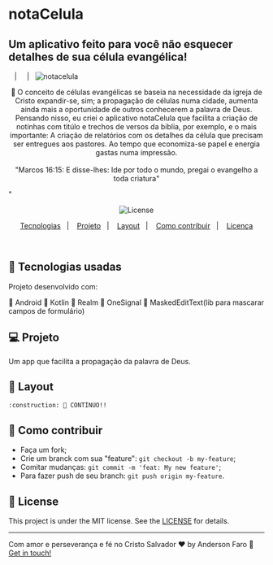 # notaCelula

## Um aplicativo feito para você não esquecer detalhes de sua célula evangélica!

&nbsp;&nbsp;&nbsp;|&nbsp;&nbsp;&nbsp;&nbsp;&nbsp;|&nbsp;&nbsp;&nbsp;![notacelula](https://user-images.githubusercontent.com/3237047/78364252-875eca00-7593-11ea-82d7-83fa37a8b455.png)
	

<p align="center"> 
	 🚀 O conceito de células evangélicas se baseia na necessidade da igreja de Cristo expandir-se, sim; a propagação de células numa cidade, aumenta ainda mais a oportunidade de outros conhecerem a palavra de Deus. Pensando nisso, eu criei o aplicativo notaCelula que facilita a criação de notinhas com titúlo e trechos de versos da bíblia, por exemplo, e o mais importante: A criação de relatórios com os detalhes da célula que precisam ser entregues aos pastores. Ao tempo que economiza-se papel e energia gastas numa impressão.<br/> <br/> "Marcos 16:15: E disse-lhes: Ide por todo o mundo, pregai o evangelho a toda criatura"

</p>

<p align="center"> 

 "
</p>

<p align="center">
  
  
  <img alt="License" src="https://img.shields.io/badge/license-MIT-brightgreen">
</p>

<p align="center">
  <a href="#rocket-Technologies">Tecnologias</a>&nbsp;&nbsp;&nbsp;|&nbsp;&nbsp;&nbsp;
  <a href="#-project">Projeto</a>&nbsp;&nbsp;&nbsp;|&nbsp;&nbsp;&nbsp;
  <a href="#-layout">Layout</a>&nbsp;&nbsp;&nbsp;|&nbsp;&nbsp;&nbsp;
  <a href="#-how-to-contribute">Como contribuir</a>&nbsp;&nbsp;&nbsp;|&nbsp;&nbsp;&nbsp;
  <a href="#memo-license">Licença</a>
</p>

<br>

## :rocket: Tecnologias usadas

Projeto desenvolvido com:

📌 Android
📌 Kotlin
📌 Realm
📌 OneSignal
📌 MaskedEditText(lib para mascarar campos de formulário)

## 💻 Projeto

Um app que facilita a propagação da palavra de Deus.

## 🔖 Layout

	:construction: 🚀 CONTÍNUO!!

## 🤔 Como contribuir

- Faça um fork;
- Crie um branck com sua "feature": `git checkout -b my-feature`;
- Comitar mudanças: `git commit -m 'feat: My new feature'`;
- Para fazer push de seu branch: `git push origin my-feature`.

## :memo: License

This project is under the MIT license. See the [LICENSE](LICENSE.md) for details.

---

Com amor e perseverança e fé no Cristo Salvador ♥ by Anderson Faro :wave: [Get in touch!](https://www.linkedin.com/in/faroanderson/)
